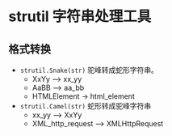 # strutil 字符串处理工具

## 格式转换

- `strutil.Snake(str)` 驼峰转成蛇形字符串。 
  - XxYy --> xx_yy
  - AaBB --> aa_bb
  - HTMLElement -> html_element
- `strutil.Camel(str)` 蛇形转成驼峰字符串
  - xx_yy --> XxYy
  - XML_http_request --> XMLHttpRequest
